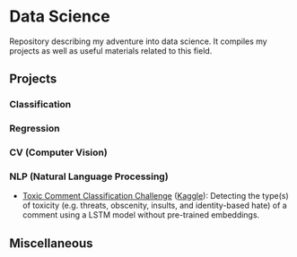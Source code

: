 # Data Science

Repository describing my adventure into data science. It compiles my projects as well as useful materials related to this field.

## Projects

### Classification

### Regression

### CV (Computer Vision)

### NLP (Natural Language Processing)

- [Toxic Comment Classification Challenge](nlp/toxic-comment-classification.ipynb) ([Kaggle](https://www.kaggle.com/c/jigsaw-toxic-comment-classification-challenge)): Detecting the type(s) of toxicity (e.g. threats, obscenity, insults, and identity-based hate) of a comment using a LSTM model without pre-trained embeddings.

## Miscellaneous
